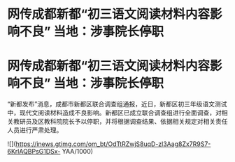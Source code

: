 # 网传成都新都“初三语文阅读材料内容影响不良” 当地：涉事院长停职

# 网传成都新都“初三语文阅读材料内容影响不良” 当地：涉事院长停职

“新都发布”消息，成都市新都区联合调查组通报，近日，新都区初三年级语文测试中，现代文阅读材料造成不良影响。新都区已成立联合调查组进行全面调查，对相关教研员及区教科院院长予以停职，并将根据调查结果、依据相关规定对相关责任人员进行严肃处理。

![](https://inews.gtimg.com/om_bt/OdTtRZwjS8uqD-zl3Aag8Zx7R9S7-6KrlAQBPsG1DSx-
YAA/1000)

